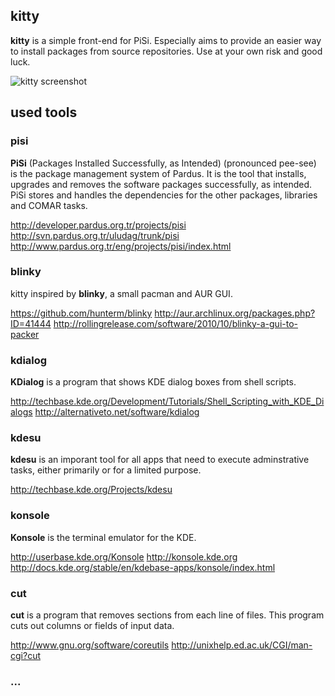 ## kitty

**kitty** is a simple front-end for PiSi. Especially aims to provide an easier way to install packages from source repositories. Use at your own risk and good luck.

![kitty screenshot](http://i.imgur.com/lbx1HQw.png)

## used tools

### pisi

**PiSi** (Packages Installed Successfully, as Intended) (pronounced pee-see) is the package management system of Pardus. It is the tool that installs, upgrades and removes the software packages successfully, as intended. PiSi stores and handles the dependencies for the other packages, libraries and COMAR tasks.

http://developer.pardus.org.tr/projects/pisi
http://svn.pardus.org.tr/uludag/trunk/pisi
http://www.pardus.org.tr/eng/projects/pisi/index.html

### blinky

kitty inspired by **blinky**, a small pacman and AUR GUI.

https://github.com/hunterm/blinky
http://aur.archlinux.org/packages.php?ID=41444
http://rollingrelease.com/software/2010/10/blinky-a-gui-to-packer

### kdialog

**KDialog** is a program that shows KDE dialog boxes from shell scripts.

http://techbase.kde.org/Development/Tutorials/Shell_Scripting_with_KDE_Dialogs
http://alternativeto.net/software/kdialog

### kdesu

**kdesu** is an imporant tool for all apps that need to execute adminstrative tasks, either primarily or for a limited purpose.

http://techbase.kde.org/Projects/kdesu

### konsole

**Konsole** is the terminal emulator for the KDE.

http://userbase.kde.org/Konsole
http://konsole.kde.org
http://docs.kde.org/stable/en/kdebase-apps/konsole/index.html

### cut

**cut** is a program that removes sections from each line of files. This program cuts out columns or fields of input data.

http://www.gnu.org/software/coreutils
http://unixhelp.ed.ac.uk/CGI/man-cgi?cut

### ...
